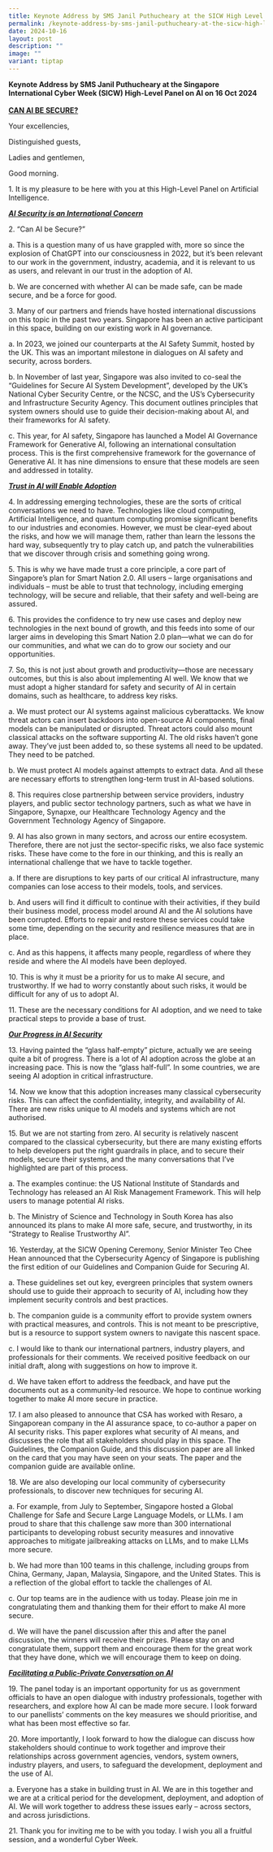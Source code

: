 ```yaml
---
title: Keynote Address by SMS Janil Puthucheary at the SICW High Level Panel on AI
permalink: /keynote-address-by-sms-janil-puthucheary-at-the-sicw-high-level-panel-on-ai/
date: 2024-10-16
layout: post
description: ""
image: ""
variant: tiptap
---
```

<p><strong>Keynote Address by SMS Janil Puthucheary at the Singapore International Cyber Week (SICW) High-Level Panel on AI on 16 Oct 2024</strong>
<br>
<br><strong><u>CAN AI BE SECURE?</u></strong>
</p>
<p>Your excellencies,</p>
<p>Distinguished guests,</p>
<p>Ladies and gentlemen,</p>
<p>Good morning.</p>
<p>1. It is my pleasure to be here with you at this High-Level Panel on Artificial
Intelligence.</p>
<p><strong><em><u>AI Security is an International Concern</u></em></strong>
</p>
<p>2. “Can AI be Secure?”</p>
<p>a. This is a question many of us have grappled with, more so since the
explosion of ChatGPT into our consciousness in 2022, but it’s been relevant
to our work in the government, industry, academia, and it is relevant to
us as users, and relevant in our trust in the adoption of AI.</p>
<p>b. We are concerned with whether AI can be made safe, can be made secure,
and be a force for good.</p>
<p>3. Many of our partners and friends have hosted international discussions
on this topic in the past two years. Singapore has been an active participant
in this space, building on our existing work in AI governance.</p>
<p>a. In 2023, we joined our counterparts at the AI Safety Summit, hosted
by the UK. This was an important milestone in dialogues on AI safety and
security, across borders.</p>
<p>b. In November of last year, Singapore was also invited to co-seal the
“Guidelines for Secure AI System Development”, developed by the UK’s National
Cyber Security Centre, or the NCSC, and the US’s Cybersecurity and Infrastructure
Security Agency. This document outlines principles that system owners should
use to guide their decision-making about AI, and their frameworks for AI
safety.</p>
<p>c. This year, for AI safety, Singapore has launched a Model AI Governance
Framework for Generative AI, following an international consultation process.
This is the first comprehensive framework for the governance of Generative
AI. It has nine dimensions to ensure that these models are seen and addressed
in totality.</p>
<p><strong><em><u>Trust in AI will Enable Adoption</u></em></strong>
</p>
<p>4. In addressing emerging technologies, these are the sorts of critical
conversations we need to have. Technologies like cloud computing, Artificial
Intelligence, and quantum computing promise significant benefits to our
industries and economies. However, we must be clear-eyed about the risks,
and how we will manage them, rather than learn the lessons the hard way,
subsequently try to play catch up, and patch the vulnerabilities that we
discover through crisis and something going wrong.</p>
<p>5. This is why we have made trust a core principle, a core part of Singapore’s
plan for Smart Nation 2.0. All users – large organisations and individuals
– must be able to trust that technology, including emerging technology,
will be secure and reliable, that their safety and well-being are assured.</p>
<p>6. This provides the confidence to try new use cases and deploy new technologies
in the next bound of growth, and this feeds into some of our larger aims
in developing this Smart Nation 2.0 plan—what we can do for our communities,
and what we can do to grow our society and our opportunities.</p>
<p>7. So, this is not just about growth and productivity—those are necessary
outcomes, but this is also about implementing AI well. We know that we
must adopt a higher standard for safety and security of AI in certain domains,
such as healthcare, to address key risks.</p>
<p>a. We must protect our AI systems against malicious cyberattacks. We know
threat actors can insert backdoors into open-source AI components, final
models can be manipulated or disrupted. Threat actors could also mount
classical attacks on the software supporting AI. The old risks haven’t
gone away. They’ve just been added to, so these systems all need to be
updated. They need to be patched.</p>
<p>b. We must protect AI models against attempts to extract data. And all
these are necessary efforts to strengthen long-term trust in AI-based solutions.</p>
<p>8. This requires close partnership between service providers, industry
players, and public sector technology partners, such as what we have in
Singapore, Synapxe, our Healthcare Technology Agency and the Government
Technology Agency of Singapore.</p>
<p>9. AI has also grown in many sectors, and across our entire ecosystem.
Therefore, there are not just the sector-specific risks, we also face systemic
risks. These have come to the fore in our thinking, and this is really
an international challenge that we have to tackle together.</p>
<p>a. If there are disruptions to key parts of our critical AI infrastructure,
many companies can lose access to their models, tools, and services.</p>
<p>b. And users will find it difficult to continue with their activities,
if they build their business model, process model around AI and the AI
solutions have been corrupted. Efforts to repair and restore these services
could take some time, depending on the security and resilience measures
that are in place.</p>
<p>c. And as this happens, it affects many people, regardless of where they
reside and where the AI models have been deployed.</p>
<p>10. This is why it must be a priority for us to make AI secure, and trustworthy.
If we had to worry constantly about such risks, it would be difficult for
any of us to adopt AI.</p>
<p>11. These are the necessary conditions for AI adoption, and we need to
take practical steps to provide a base of trust.</p>
<p><strong><em><u>Our Progress in AI Security</u></em></strong>
</p>
<p>13. Having painted the “glass half-empty” picture, actually we are seeing
quite a bit of progress. There is a lot of AI adoption across the globe
at an increasing pace. This is now the “glass half-full”. In some countries,
we are seeing AI adoption in critical infrastructure.</p>
<p>14. Now we know that this adoption increases many classical cybersecurity
risks. This can affect the confidentiality, integrity, and availability
of AI. There are new risks unique to AI models and systems which are not
authorised.</p>
<p>15. But we are not starting from zero. AI security is relatively nascent
compared to the classical cybersecurity, but there are many existing efforts
to help developers put the right guardrails in place, and to secure their
models, secure their systems, and the many conversations that I’ve highlighted
are part of this process.</p>
<p>a. The examples continue: the US National Institute of Standards and Technology
has released an AI Risk Management Framework. This will help users to manage
potential AI risks.</p>
<p>b. The Ministry of Science and Technology in South Korea has also announced
its plans to make AI more safe, secure, and trustworthy, in its “Strategy
to Realise Trustworthy AI”.</p>
<p>16. Yesterday, at the SICW Opening Ceremony, Senior Minister Teo Chee
Hean announced that the Cybersecurity Agency of Singapore is publishing
the first edition of our Guidelines and Companion Guide for Securing AI.</p>
<p>a. These guidelines set out key, evergreen principles that system owners
should use to guide their approach to security of AI, including how they
implement security controls and best practices.</p>
<p>b. The companion guide is a community effort to provide system owners
with practical measures, and controls. This is not meant to be prescriptive,
but is a resource to support system owners to navigate this nascent space.</p>
<p>c. I would like to thank our international partners, industry players,
and professionals for their comments. We received positive feedback on
our initial draft, along with suggestions on how to improve it.</p>
<p>d. We have taken effort to address the feedback, and have put the documents
out as a community-led resource. We hope to continue working together to
make AI more secure in practice.</p>
<p>17. I am also pleased to announce that CSA has worked with Resaro, a Singaporean
company in the AI assurance space, to co-author a paper on AI security
risks. This paper explores what security of AI means, and discusses the
role that all stakeholders should play in this space. The Guidelines, the
Companion Guide, and this discussion paper are all linked on the card that
you may have seen on your seats. The paper and the companion guide are
available online.</p>
<p>18. We are also developing our local community of cybersecurity professionals,
to discover new techniques for securing AI.</p>
<p>a. For example, from July to September, Singapore hosted a Global Challenge
for Safe and Secure Large Language Models, or LLMs. I am proud to share
that this challenge saw more than 300 international participants to developing
robust security measures and innovative approaches to mitigate jailbreaking
attacks on LLMs, and to make LLMs more secure.</p>
<p>b. We had more than 100 teams in this challenge, including groups from
China, Germany, Japan, Malaysia, Singapore, and the United States. This
is a reflection of the global effort to tackle the challenges of AI.</p>
<p>c. Our top teams are in the audience with us today. Please join me in
congratulating them and thanking them for their effort to make AI more
secure.</p>
<p>d. We will have the panel discussion after this and after the panel discussion,
the winners will receive their prizes. Please stay on and congratulate
them, support them and encourage them for the great work that they have
done, which we will encourage them to keep on doing.</p>
<p><strong><em><u>Facilitating a Public-Private Conversation on AI</u></em></strong>
</p>
<p>19. The panel today is an important opportunity for us as government officials
to have an open dialogue with industry professionals, together with researchers,
and explore how AI can be made more secure. I look forward to our panellists’
comments on the key measures we should prioritise, and what has been most
effective so far.</p>
<p>20. More importantly, I look forward to how the dialogue can discuss how
stakeholders should continue to work together and improve their relationships
across government agencies, vendors, system owners, industry players, and
users, to safeguard the development, deployment and the use of AI.</p>
<p>a. Everyone has a stake in building trust in AI. We are in this together
and we are at a critical period for the development, deployment, and adoption
of AI. We will work together to address these issues early – across sectors,
and across jurisdictions.</p>
<p>21. Thank you for inviting me to be with you today. I wish you all a fruitful
session, and a wonderful Cyber Week.</p>